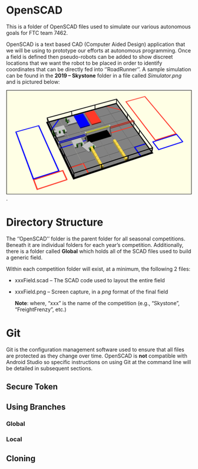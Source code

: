 # OpenSCAD
This is a folder of OpenSCAD files used to simulate our various autonomous goals for FTC team 7462.

OpenSCAD is a text based CAD (Computer Aided Design) application that we will be using to prototype our efforts at autonomous programming. Once a field is defined then pseudo-robots can be added to show discreet locations that we want the robot to be placed in order to identify coordinates that can be directly fed into ‘’RoadRunner’’.  A sample simulation can be found in the **2019 – Skystone** folder in a file called *Simulator.png* and is pictured below:

 ![](https://github.com/FIRST-4030/OpenSCAD/blob/main/2019%20-%20Skystone/Simulator.png).

# Directory Structure

The ‘’OpenSCAD’’ folder is the parent folder for all seasonal competitions. Beneath it are individual folders for each year’s competition. Additionally, there is a folder called **Global** which holds all of the SCAD files used to build a generic field.

Within each competition folder will exist, at a minimum, the following 2 files:
* xxxField.scad – The SCAD code used to layout the entire field
* xxxField.png – Screen capture, in a *png* format of the final field

	**Note**: where, “xxx” is the name of the competition (e.g., “Skystone”, “FreightFrenzy”, etc.)

# Git

Git is the configuration management software used to ensure that all files are protected as they change over time. OpenSCAD is **not** compatible with Android Studio so specific instructions on using Git at the command line will be detailed in subsequent sections.

## Secure Token

## Using Branches

### Global

### Local

## Cloning

##
